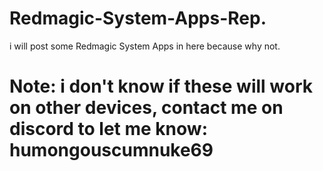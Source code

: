 # Redmagic-System-Apps-Rep.
i will post some Redmagic System Apps in here because why not.
# Note: i don't know if these will work on other devices, contact me on discord to let me know: humongouscumnuke69
